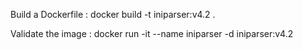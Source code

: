 Build a Dockerfile : docker build -t iniparser:v4.2 .

Validate the image : docker run -it --name iniparser -d iniparser:v4.2
